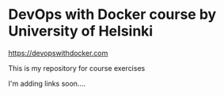 # DevOps with Docker course by University of Helsinki
https://devopswithdocker.com

This is my repository for course exercises

I'm adding links soon....





